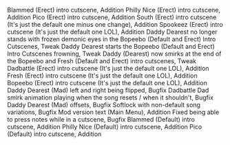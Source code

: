 Blammed (Erect) intro cutscene, Addition
Philly Nice (Erect) intro cutscene, Addition
Pico (Erect) intro cutscene, Addition
South (Erect) intro cutscene (It's just the default one minus one change), Addition
Spookeez (Erect) intro cutscene (It's just the default one LOL), Addition
Daddy Dearest no longer stands with frozen demonic eyes in the Bopeebo (Default and Erect) Intro Cutscenes, Tweak
Daddy Dearest starts the Bopeebo (Default and Erect) Intro Cutscenes frowning, Tweak
Daddy (Dearest) now smirks at the end of the Bopeebo and Fresh (Default and Erect) intro cutscenes, Tweak
Dadbattle (Erect) intro cutscene (It's just the default one LOL), Addition
Fresh (Erect) intro cutscene (It's just the default one LOL), Addition
Bopeebo (Erect) intro cutscene (It's just the default one LOL), Addition
Daddy Dearest (Mad) left and right being flipped, Bugfix
Dadbattle Dad smirk animation playing when the song resets / when it shouldn't, Bugfix
Daddy Dearest (Mad) offsets, Bugfix
Softlock with non-default song variations, Bugfix
Mod version text (Main Menu), Addition
Fixed being able to press notes while in a cutscene, Bugfix
Blammed (Default) intro cutscene, Addition
Philly Nice (Default) intro cutscene, Addition
Pico (Default) intro cutscene, Addition